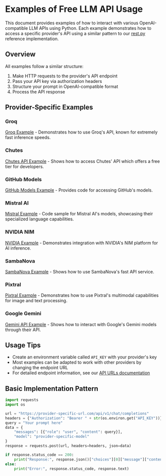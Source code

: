 # Examples of Free LLM API Usage

This document provides examples of how to interact with various OpenAI-compatible LLM APIs using Python. Each example demonstrates how to access a specific provider's API using a similar pattern to our [rest.py](rest.py) reference implementation.

## Overview

All examples follow a similar structure:
1. Make HTTP requests to the provider's API endpoint
2. Pass your API key via authorization headers
3. Structure your prompt in OpenAI-compatible format
4. Process the API response

## Provider-Specific Examples

### Groq

[Groq Example](https://github.com/eniompw/GroqGPT/blob/main/rest.py) - Demonstrates how to use Groq's API, known for extremely fast inference speeds.

### Chutes

[Chutes API Example](https://github.com/eniompw/Chutes-API/blob/main/rest.py) - Shows how to access Chutes' API which offers a free tier for developers.

### GitHub Models

[GitHub Models Example](https://github.com/eniompw/GitHubModels/blob/main/rest.py) - Provides code for accessing GitHub's models.

### Mistral AI

[Mistral Example](https://github.com/eniompw/Mistral/blob/main/rest.py) - Code sample for Mistral AI's models, showcasing their specialized language capabilities.

### NVIDIA NIM

[NVIDIA Example](https://github.com/eniompw/NVIDIA-NIM/blob/main/rest.py) - Demonstrates integration with NVIDIA's NIM platform for AI inference.

### SambaNova

[SambaNova Example](https://github.com/eniompw/SambaNovaREST/blob/main/rest.py) - Shows how to use SambaNova's fast API service.

### Pixtral

[Pixtral Example](https://github.com/eniompw/Pixtral/blob/main/app.py) - Demonstrates how to use Pixtral's multimodal capabilities for image and text processing.

### Google Gemini

[Gemini API Example](https://github.com/eniompw/GeminiAPI/blob/main/dev/rest.py) - Shows how to interact with Google's Gemini models through their API.

## Usage Tips

- Create an environment variable called `API_KEY` with your provider's key
- Most examples can be adapted to work with other providers by changing the endpoint URL
- For detailed endpoint information, see our [API URLs documentation](api-urls.md)

## Basic Implementation Pattern

```python
import requests
import os

url = "https://provider-specific-url.com/api/v1/chat/completions"
headers = {"Authorization": "Bearer " + str(os.environ.get("API_KEY"))}
query = "Your prompt here"
data = {
    "messages": [{"role": "user", "content": query}], 
    "model": "provider-specific-model"
}
response = requests.post(url, headers=headers, json=data)

if response.status_code == 200:
    print("Response:", response.json()["choices"][0]["message"]["content"])
else:
    print("Error:", response.status_code, response.text)
```